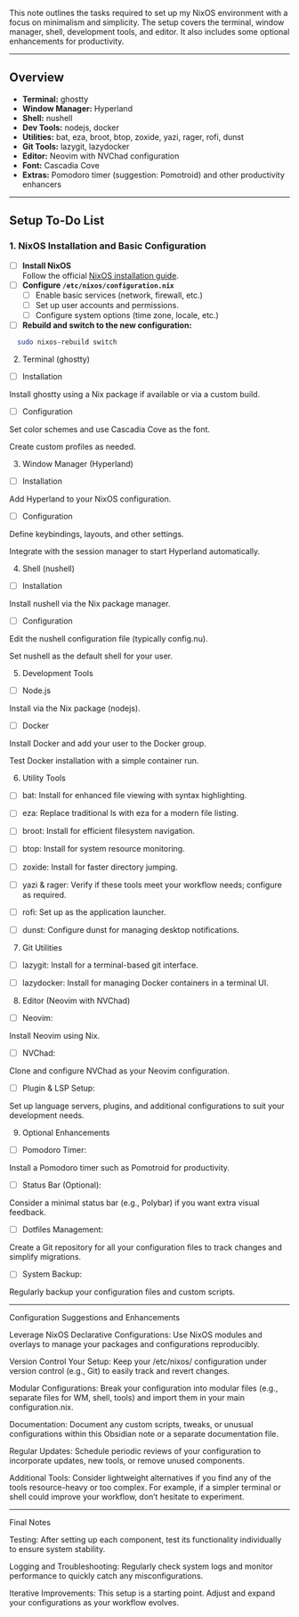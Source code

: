 This note outlines the tasks required to set up my NixOS environment with a focus on minimalism and simplicity. The setup covers the terminal, window manager, shell, development tools, and editor. It also includes some optional enhancements for productivity.

---

## Overview

- **Terminal:** ghostty
- **Window Manager:** Hyperland
- **Shell:** nushell
- **Dev Tools:** nodejs, docker
- **Utilities:** bat, eza, broot, btop, zoxide, yazi, rager, rofi, dunst
- **Git Tools:** lazygit, lazydocker
- **Editor:** Neovim with NVChad configuration
- **Font:** Cascadia Cove
- **Extras:** Pomodoro timer (suggestion: Pomotroid) and other productivity enhancers

---

## Setup To-Do List

### 1. NixOS Installation and Basic Configuration
- [ ] **Install NixOS**  
  Follow the official [NixOS installation guide](https://nixos.org/manual/nixos/stable/#sec-installation).
- [ ] **Configure `/etc/nixos/configuration.nix`**  
    - [ ] Enable basic services (network, firewall, etc.)
    - [ ] Set up user accounts and permissions.
    - [ ] Configure system options (time zone, locale, etc.)
- [ ] **Rebuild and switch to the new configuration:**  
```bash
  sudo nixos-rebuild switch
```

2. Terminal (ghostty)

- [ ] Installation

Install ghostty using a Nix package if available or via a custom build.


- [ ] Configuration

Set color schemes and use Cascadia Cove as the font.

Create custom profiles as needed.


3. Window Manager (Hyperland)

- [ ] Installation

Add Hyperland to your NixOS configuration.


- [ ] Configuration

Define keybindings, layouts, and other settings.

Integrate with the session manager to start Hyperland automatically.



4. Shell (nushell)

- [ ] Installation

Install nushell via the Nix package manager.


- [ ] Configuration

Edit the nushell configuration file (typically config.nu).

Set nushell as the default shell for your user.



5. Development Tools

- [ ] Node.js

Install via the Nix package (nodejs).


- [ ] Docker

Install Docker and add your user to the Docker group.

Test Docker installation with a simple container run.



6. Utility Tools

- [ ] bat: Install for enhanced file viewing with syntax highlighting.

- [ ] eza: Replace traditional ls with eza for a modern file listing.

- [ ] broot: Install for efficient filesystem navigation.

- [ ] btop: Install for system resource monitoring.

- [ ] zoxide: Install for faster directory jumping.

- [ ] yazi & rager: Verify if these tools meet your workflow needs; configure as required.

- [ ] rofi: Set up as the application launcher.

- [ ] dunst: Configure dunst for managing desktop notifications.


7. Git Utilities

- [ ] lazygit: Install for a terminal-based git interface.

- [ ] lazydocker: Install for managing Docker containers in a terminal UI.


8. Editor (Neovim with NVChad)

- [ ] Neovim:

Install Neovim using Nix.


- [ ] NVChad:

Clone and configure NVChad as your Neovim configuration.


- [ ] Plugin & LSP Setup:

Set up language servers, plugins, and additional configurations to suit your development needs.



9. Optional Enhancements

- [ ] Pomodoro Timer:

Install a Pomodoro timer such as Pomotroid for productivity.


- [ ] Status Bar (Optional):

Consider a minimal status bar (e.g., Polybar) if you want extra visual feedback.


- [ ] Dotfiles Management:

Create a Git repository for all your configuration files to track changes and simplify migrations.


- [ ] System Backup:

Regularly backup your configuration files and custom scripts.




---

Configuration Suggestions and Enhancements

Leverage NixOS Declarative Configurations:
Use NixOS modules and overlays to manage your packages and configurations reproducibly.

Version Control Your Setup:
Keep your /etc/nixos/ configuration under version control (e.g., Git) to easily track and revert changes.

Modular Configurations:
Break your configuration into modular files (e.g., separate files for WM, shell, tools) and import them in your main configuration.nix.

Documentation:
Document any custom scripts, tweaks, or unusual configurations within this Obsidian note or a separate documentation file.

Regular Updates:
Schedule periodic reviews of your configuration to incorporate updates, new tools, or remove unused components.

Additional Tools:
Consider lightweight alternatives if you find any of the tools resource-heavy or too complex. For example, if a simpler terminal or shell could improve your workflow, don’t hesitate to experiment.



---

Final Notes

Testing:
After setting up each component, test its functionality individually to ensure system stability.

Logging and Troubleshooting:
Regularly check system logs and monitor performance to quickly catch any misconfigurations.

Iterative Improvements:
This setup is a starting point. Adjust and expand your configurations as your workflow evolves.
